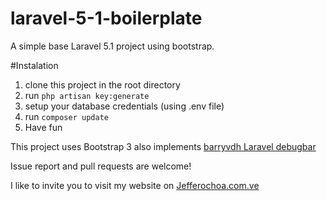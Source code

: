 # laravel-5-1-boilerplate
A simple base Laravel 5.1 project using bootstrap.

#Instalation
1. clone this project in the root directory
2. run `php artisan key:generate`
3. setup your database credentials (using .env file)
4. run `composer update`
5. Have fun

This project uses Bootstrap 3 also implements [barryvdh Laravel debugbar](https://github.com/barryvdh/laravel-dompdf)

Issue report and pull requests are welcome!

I like to invite you to visit my website on [Jefferochoa.com.ve](http://jefferochoa.com.ve)
